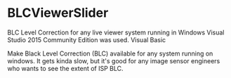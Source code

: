 # BLCViewerSlider
BLC Level Correction for any live viewer system running in Windows
Visual Studio 2015 Community Edition was used.
Visual Basic

Make Black Level Correction (BLC) available for any system running on windows.  It gets kinda slow, but it's good for any image sensor engineers who wants to see the extent of ISP BLC.
